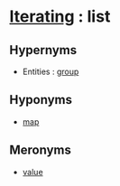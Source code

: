# [Iterating][1] : list

## Hypernyms

  - Entities : [group](../../The_Basics/Entities/group.md)

## Hyponyms

  - [map](map_n.md)

## Meronyms

  - [value](value.md)

[1]: README.md
